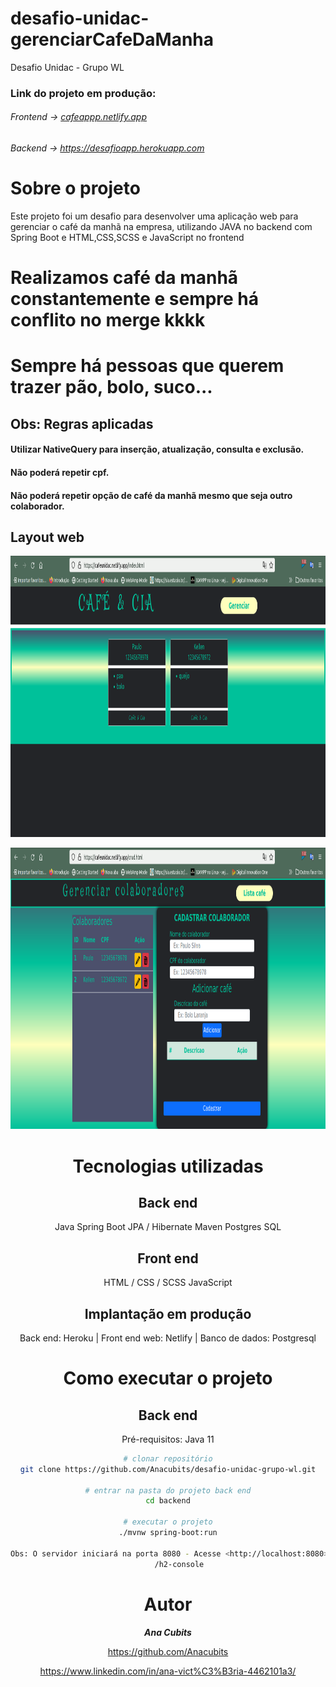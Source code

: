 # desafio-unidac-gerenciarCafeDaManha
Desafio Unidac - Grupo WL

### Link do projeto em produção:
###### Frontend -> [cafeappp.netlify.app](https://cafeappp.netlify.app/)
###### Backend -> https://desafioapp.herokuapp.com

# Sobre o projeto

Este projeto foi um desafio para desenvolver uma aplicação web para gerenciar o café da manhã na empresa,
utilizando JAVA no backend com Spring Boot e HTML,CSS,SCSS e JavaScript no frontend

# Realizamos café da manhã constantemente e sempre há conflito no merge kkkk
# Sempre há pessoas que querem trazer pão, bolo, suco...

## Obs: Regras aplicadas
#### Utilizar NativeQuery para inserção, atualização, consulta e exclusão.
#### Não poderá repetir cpf.
#### Não poderá repetir opção de café da manhã mesmo que seja outro colaborador. 

## Layout web
<div align="center">

<kbd><img src="./assets/tela1.png" alt="Tablet" width="1000px;" height="450px;"/></kbd> 

<kbd><img src="./assets/tela2.png" alt="Tablet" width="1000px;" height="450px;"/></kbd>


# Tecnologias utilizadas
## Back end
 Java
 Spring Boot
 JPA / Hibernate
 Maven
 Postgres
 SQL
## Front end
 HTML / CSS / SCSS
 JavaScript
## Implantação em produção
 Back end: Heroku |
 Front end web: Netlify |
 Banco de dados: Postgresql

# Como executar o projeto

## Back end
Pré-requisitos: Java 11

```bash
# clonar repositório
git clone https://github.com/Anacubits/desafio-unidac-grupo-wl.git

# entrar na pasta do projeto back end
cd backend

# executar o projeto
./mvnw spring-boot:run

Obs: O servidor iniciará na porta 8080 - Acesse <http://localhost:8080>
     /h2-console
```


# Autor

<div align="center">
  
***Ana Cubits***

https://github.com/Anacubits

https://www.linkedin.com/in/ana-vict%C3%B3ria-4462101a3/

</div>


